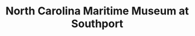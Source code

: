 ---
layout: repo
title: "North Carolina Maritime Museum at Southport"
id: 5074
permalink: repos/5074/
---